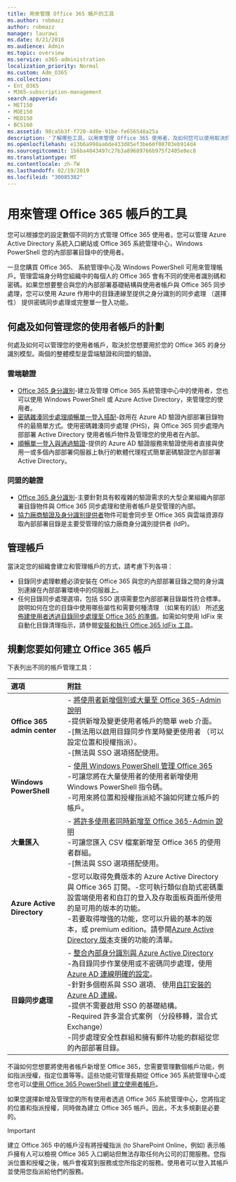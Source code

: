 ```yaml
---
title: 用來管理 Office 365 帳戶的工具
ms.author: robmazz
author: robmazz
manager: laurawi
ms.date: 8/21/2018
ms.audience: Admin
ms.topic: overview
ms.service: o365-administration
localization_priority: Normal
ms.custom: Adm_O365
ms.collection:
- Ent_O365
- M365-subscription-management
search.appverid:
- MET150
- MOE150
- MED150
- BCS160
ms.assetid: 98ca5b3f-f720-4d8e-91be-fe656548a25a
description: '了解哪些工具，以用來管理 Office 365 使用者，及如何您可以使用取決於如何管理使用者身分識別。 '
ms.openlocfilehash: e13b6a998aa6de433d85ef3be60f08703eb914d4
ms.sourcegitcommit: 1b6ba4043497c27b3a89689766b975f2405e0ec8
ms.translationtype: MT
ms.contentlocale: zh-TW
ms.lasthandoff: 02/19/2019
ms.locfileid: "30085382"
---
```

# <a name="tools-to-manage-office-365-accounts"></a>用來管理 Office 365 帳戶的工具

您可以根據您的設定數個不同的方式管理 Office 365 使用者。您可以管理 Azure Active Directory 系統入口網站或 Office 365 系統管理中心，Windows PowerShell 您的內部部署目錄中的使用者。 

一旦您購買 Office 365、 系統管理中心及 Windows PowerShell 可用來管理帳戶。管理雲端身分時您組織中的每個人的 Office 365 會有不同的使用者識別碼和密碼。如果您想要整合與您的內部部署基礎結構與使用者帳戶與 Office 365 同步處理，您可以使用 Azure 作用中的目錄連線至提供之身分識別的同步處理 （選擇性） 提供密碼同步處理或完整單一登入功能。
  
## <a name="plan-for-where-and-how-you-will-manage-your-user-accounts"></a>何處及如何管理您的使用者帳戶的計劃

何處及如何可以管理您的使用者帳戶，取決於您想要用於您的 Office 365 的身分識別模型。兩個的整體模型是雲端驗證和同盟的驗證。
  
### <a name="cloud-authentication"></a>雲端驗證

- [Office 365 身分識別](about-office-365-identity.md)-建立及管理 Office 365 系統管理中心中的使用者，您也可以使用 Windows PowerShell 或 Azure Active Directory，來管理您的使用者。
- [密碼雜湊同步處理順暢單一登入搭配](about-office-365-identity.md)-啟用在 Azure AD 驗證內部部署目錄物件的最簡單方式。使用密碼雜湊同步處理 (PHS)，與 Office 365 同步處理內部部署 Active Directory 使用者帳戶物件及管理您的使用者在內部。 
- [順暢單一登入與通過驗證](about-office-365-identity.md)-提供的 Azure AD 驗證服務來驗證使用者直接與使用一或多個內部部署伺服器上執行的軟體代理程式簡單密碼驗證您內部部署 Active Directory。 
    
### <a name="federated-authentication"></a>同盟的驗證

- [Office 365 身分識別](about-office-365-identity.md)-主要針對具有較複雜的驗證需求的大型企業組織內部部署目錄物件與 Office 365 同步處理和使用者帳戶是受管理的內部。 
- [協力廠商驗證及身分識別提供者](about-office-365-identity.md)物件可能會同步至 Office 365 與雲端資源存取內部部署目錄是主要受管理的協力廠商身分識別提供者 (IdP)。 
    
## <a name="managing-accounts"></a>管理帳戶

當決定您的組織會建立和管理帳戶的方式，請考慮下列各項：
  
- 目錄同步處理軟體必須安裝在 Office 365 與您的內部部署目錄之間的身分識別連線在內部部署環境中的伺服器上。
- 任何目錄同步處理選項，包括 SSO 選項需要您內部部署目錄屬性符合標準。說明如何在您的目錄中使用哪些屬性和需要何種清理 （如果有的話） 所述[來佈建使用者透過目錄同步處理至 Office 365 的準備](prepare-for-directory-synchronization.md)。如需如何使用 IdFix 來自動化目錄清理指示，請參閱[安裝和執行 Office 365 IdFix 工具](install-and-run-idfix.md)。 
    
## <a name="plan-how-you-are-going-to-create-office-365-accounts"></a>規劃您要如何建立 Office 365 帳戶
下表列出不同的帳戶管理工具：
    
|**選項**|**附註**|
|:-----|:-----|
|**Office 365 admin center** | - [將使用者新增個別或大量至 Office 365-Admin 說明](https://support.office.com/article/1970f7d6-03b5-442f-b385-5880b9c256ec) <br> -提供新增及變更使用者帳戶的簡單 web 介面。 <br> -[無法用以啟用目錄同步作業時變更使用者 （可以設定位置和授權指派）。 <br> -[無法與 SSO 選項搭配使用。 <br> |
|**Windows PowerShell** | - [使用 Windows PowerShell 管理 Office 365](https://go.microsoft.com/fwlink/p/?LinkId=698471) <br> -可讓您將在大量使用者的使用者新增使用 Windows PowerShell 指令碼。 <br> -可用來將位置和授權指派給不論如何建立帳戶的帳戶。 <br> |
|**大量匯入** | - [將許多使用者同時新增至 Office 365-Admin 說明](add-several-users-at-the-same-time.md) <br> -可讓您匯入 CSV 檔案新增至 Office 365 的使用者群組。 <br> -[無法與 SSO 選項搭配使用。 <br> |
|**Azure Active Directory** | -您可以取得免費版本的 Azure Active Directory 與 Office 365 訂閱。-您可執行類似自助式密碼重設雲端使用者和自訂的登入及存取面板頁面所使用的是可用的版本的功能。<br> -若要取得增強的功能，您可以升級的基本的版本，或 premium edition。請參閱[Azure Active Directory 版本](https://go.microsoft.com/fwlink/p/?LinkId=698465)支援的功能的清單。<br> |
|**目錄同步處理** | - [整合內部身分識別與 Azure Active Directory](https://go.microsoft.com/fwlink/p/?LinkID=624168) <br> -為目錄同步作業使用或不密碼同步處理，使用[Azure AD 連線明確的設定](https://go.microsoft.com/fwlink/p/?LinkID=698537)。  <br>  -針對多個樹系與 SSO 選項、 使用[自訂安裝的 Azure AD 連線](https://go.microsoft.com/fwlink/p/?LinkId=698430)。 <br> -提供不需要啟用 SSO 的基礎結構。 <br> -Required 許多混合式案例 （分段移轉，混合式 Exchange） <br> -同步處理安全性群組和擁有郵件功能的群組從您的內部部署目錄。 <br> |
   
不論如何您想要將使用者帳戶新增至 Office 365，您需要管理數個帳戶功能，例如指派授權，指定位置等等。這些功能可管理長期從 Office 365 系統管理中心或您也可以[使用 Office 365 PowerShell 建立使用者帳戶](https://go.microsoft.com/fwlink/p/?LinkId=717083)。
    
如果您選擇新增及管理您的所有使用者透過 Office 365 系統管理中心，您將指定的位置和指派授權，同時做為建立 Office 365 帳戶。因此，不太多規劃是必要的。
    
> [!IMPORTANT]
> 建立 Office 365 中的帳戶沒有將授權指派 (to SharePoint Online，例如) 表示帳戶擁有人可以檢視 Office 365 入口網站但無法存取任何內公司的訂閱服務。您指派位置和授權之後，帳戶會複寫到服務或您所指定的服務。使用者可以登入其帳戶並使用您指派給他們的服務。